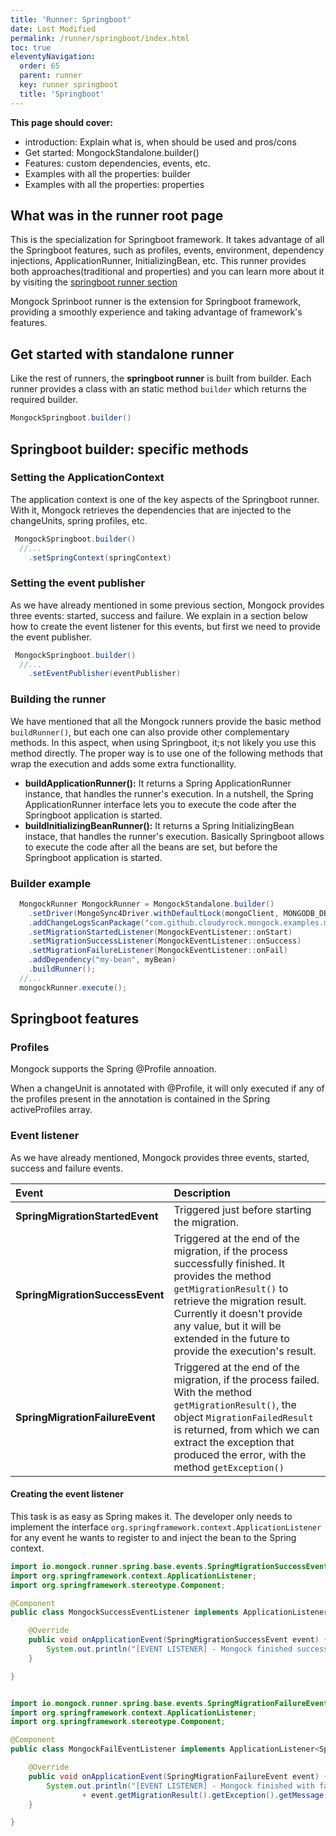 ```yaml
---
title: 'Runner: Springboot' 
date: Last Modified 
permalink: /runner/springboot/index.html
toc: true
eleventyNavigation:
  order: 65 
  parent: runner
  key: runner springboot
  title: 'Springboot'
---
```



<div class="tip">
<b>This page should cover: </b>
<ul>
  <li>introduction: Explain what is, when should be used and pros/cons</li>
  <li>Get started: MongockStandalone.builder()</li>
  <li>Features: custom dependencies, events, etc.</li>
  <li>Examples with all the properties: builder</li>
  <li>Examples with all the properties: properties</li>
</ul>
</div>


## What was in the runner root page
This is the specialization for Springboot framework. It takes advantage of all the Springboot features, such as profiles, events, environment, dependency injections, ApplicationRunner, InitializingBean, etc. This runner provides both approaches(traditional and properties) and you can learn more about it by visiting the [springboot runner section](/runner/springboot/)




Mongock Sprinboot runner is the extension for Springboot framework, providing a smoothly experience and taking advantage of framework's features. 



## Get started with standalone runner

Like the rest of runners, the **springboot runner** is built from builder. Each runner provides a class with an static method `builder` which returns the required builder.

```java
MongockSpringboot.builder()
```

## Springboot builder: specific methods
### Setting the ApplicationContext
The application context is one of the key aspects of the Springboot runner. With it, Mongock retrieves the dependencies that are injected to the changeUnits, spring profiles, etc. 
```java 
 MongockSpringboot.builder()
  //...
    .setSpringContext(springContext)
``` 
### Setting the event publisher
As we have already mentioned in some previous section, Mongock provides three events: started, success and failure. We explain in a section below how to create the event listener for this events, but first we need to provide the event publisher.
```java 
 MongockSpringboot.builder()
  //...
    .setEventPublisher(eventPublisher)
``` 

### Building the runner

We have mentioned that all the Mongock runners provide the basic method `buildRunner()`, but each one can also provide other complementary methods. In this aspect, when using Springboot, it;s not likely you use this method directly. The proper way is to use one of the following methods that wrap the execution and adds some extra functionallity.

- **buildApplicationRunner():** It returns a Spring ApplicationRunner instance, that handles the runner's execution. In a nutshell, the Spring ApplicationRunner interface lets you to execute the code after the Springboot application is started. 
- **buildInitializingBeanRunner():** It returns a Spring InitializingBean instace, that handles the runner's execution. Basically Springboot allows to execute the code after all the beans are set, but before the Springboot application is started.


### Builder example
```java
  MongockRunner MongockRunner = MongockStandalone.builder()
    .setDriver(MongoSync4Driver.withDefaultLock(mongoClient, MONGODB_DB_NAME))
    .addChangeLogsScanPackage("com.github.cloudyrock.mongock.examples.migration")
    .setMigrationStartedListener(MongockEventListener::onStart)
    .setMigrationSuccessListener(MongockEventListener::onSuccess)
    .setMigrationFailureListener(MongockEventListener::onFail)
    .addDependency("my-bean", myBean)
    .buildRunner();
  //...
  mongockRunner.execute();
```

## Springboot features

### Profiles

Mongock supports the Spring @Profile annoation. 

When a changeUnit is annotated with @Profile, it will only executed if any of the profiles present in the annotation is contained in the Spring activeProfiles array.


### Event listener

As we have already mentioned, Mongock provides three events, started, success and failure events.



| Event                           | Description                                  | 
| :------------------------------ |:---------------------------------------------|
| **SpringMigrationStartedEvent** | Triggered just before starting the migration.|
| **SpringMigrationSuccessEvent** | Triggered at the end of the migration, if the process successfully finished. It provides the method `getMigrationResult()` to retrieve the migration result. Currently it doesn't provide any value, but it will be extended in the future to provide the execution's result.|
| **SpringMigrationFailureEvent** | Triggered at the end of the migration, if the process failed. With the method `getMigrationResult()`, the object `MigrationFailedResult` is returned, from which we can extract the exception that produced the error, with the method `getException()` |


#### Creating the event listener
This task is as easy as Spring makes it. The developer only needs to implement the interface `org.springframework.context.ApplicationListener` for any event he wants to register to and inject the bean to the Spring context.

```java
import io.mongock.runner.spring.base.events.SpringMigrationSuccessEvent;
import org.springframework.context.ApplicationListener;
import org.springframework.stereotype.Component;

@Component
public class MongockSuccessEventListener implements ApplicationListener<SpringMigrationSuccessEvent> {

    @Override
    public void onApplicationEvent(SpringMigrationSuccessEvent event) {
        System.out.println("[EVENT LISTENER] - Mongock finished successfully");
    }

}
```

```java 

import io.mongock.runner.spring.base.events.SpringMigrationFailureEvent;
import org.springframework.context.ApplicationListener;
import org.springframework.stereotype.Component;

@Component
public class MongockFailEventListener implements ApplicationListener<SpringMigrationFailureEvent> {

    @Override
    public void onApplicationEvent(SpringMigrationFailureEvent event) {
        System.out.println("[EVENT LISTENER] - Mongock finished with failures: " 
                + event.getMigrationResult().getException().getMessage());
    }

}

```




